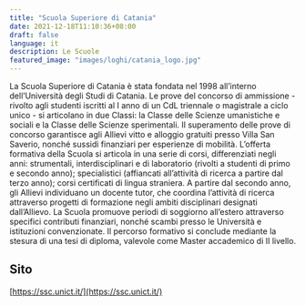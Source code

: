 ```yaml
---
title: "Scuola Superiore di Catania"
date: 2021-12-18T11:10:36+08:00
draft: false
language: it
description: Le Scuole
featured_image: "images/loghi/catania_logo.jpg"
---
```


La Scuola Superiore di Catania è stata fondata nel 1998 all’interno dell’Università degli Studi di Catania.
Le prove del concorso di ammissione - rivolto agli studenti iscritti al I anno di un CdL triennale o magistrale a ciclo unico - si articolano in due Classi: la Classe delle Scienze umanistiche e sociali e la Classe delle Scienze sperimentali.
Il superamento delle prove di concorso garantisce agli Allievi vitto e alloggio gratuiti presso Villa San Saverio, nonché sussidi finanziari per esperienze di mobilità.
L’offerta formativa della Scuola si articola in una serie di corsi, differenziati negli anni: strumentali, interdisciplinari e di laboratorio (rivolti a studenti di primo e secondo anno); specialistici (affiancati all’attività di ricerca a partire dal terzo anno); corsi certificati di lingua straniera.
A partire dal secondo anno, gli Allievi individuano un docente tutor, che coordina l’attività di ricerca attraverso progetti di formazione negli ambiti disciplinari designati dall’Allievo.
La Scuola promuove periodi di soggiorno all’estero attraverso specifici contributi finanziari, nonché scambi presso le Università e istituzioni convenzionate.
Il percorso formativo si conclude mediante la stesura di una tesi di diploma, valevole come Master accademico di II livello.

## Sito
[https://ssc.unict.it/](https://ssc.unict.it/)